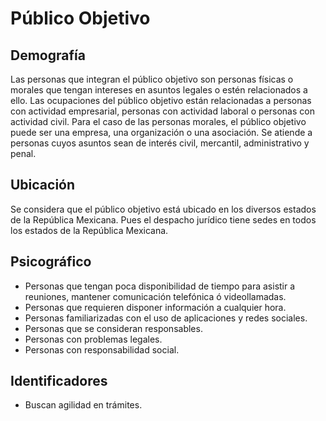 # Público Objetivo

## Demografía
Las personas que integran el público objetivo son personas físicas o morales que tengan intereses en asuntos legales o estén relacionados a ello. Las ocupaciones del público objetivo están relacionadas a personas con actividad empresarial, personas con actividad laboral o personas con actividad civil. Para el caso de las personas morales, el público objetivo puede ser una empresa, una organización o una asociación. Se atiende a personas cuyos asuntos sean de interés civil, mercantil, administrativo y penal. 

## Ubicación
Se considera que el público objetivo está ubicado en los diversos estados de la República Mexicana. Pues el despacho jurídico tiene sedes en todos los estados de la República Mexicana. 

## Psicográfico
- Personas que tengan poca disponibilidad de tiempo para asistir a reuniones, mantener comunicación telefónica ó videollamadas. 
- Personas que requieren disponer información a cualquier hora. 
- Personas familiarizadas con el uso de aplicaciones y redes sociales.
- Personas que se consideran responsables.
- Personas con problemas legales.
- Personas con responsabilidad social.

## Identificadores
- Buscan agilidad en trámites.